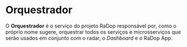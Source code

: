 # Orquestrador

O **Orquestrador** é o serviço do projeto RaDop responsável por, como o próprio nome sugere, orquestrar todos os serviços e microsserviços que serão usados em conjunto com o radar, o *Dashboard* e o RaDop App.
